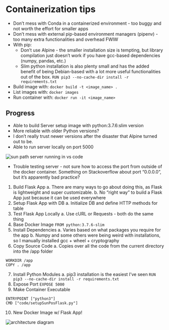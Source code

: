 # Containerization tips

- Don’t mess with Conda in a containerized environment - too buggy and not worth the effort for smaller apps
- Don’t mess with external pip-based environment managers (pipenv) - too many extra functionalities and overhead FWIW
- With pip: 
  - Don’t use Alpine - the smaller installation size is tempting, but library compilation just doesn’t work if you have gcc-based dependencies (numpy, pandas, etc.)
  - Slim python installation is also plenty small and has the added benefit of being Debian-based with a lot more useful functionalities out of the box.
  `RUN pip3 --no-cache-dir install -r requirements.txt`
- Build image with:
  `docker build -t <image_name> .`
- List images with:
  `docker images`
- Run container with:
  `docker run -it <image_name>`

## Progress

- Able to build Server setup image with python:3.7.6:slim version
- More reliable with older Python versions?
- I don’t really trust newer versions after the disaster that Alpine turned out to be. 
- Able to run server locally on port 5000

![sun path server running in vs code](../assets/sun-path-server.png)

- Trouble testing server - not sure how to access the port from outside of the docker container. Something on Stackoverflow about port “0.0.0.0”, but it’s apparently bad practice?

1. Build Flask App
  a. There are many ways to go about doing this, as Flask is lightweight and super customizable. 
  b. No “right way” to build a Flask App just because it can be used everywhere
2. Setup Flask App with DB
  a. Initialize DB and define HTTP methods for table
3. Test Flask App Locally
  a. Use cURL or Requests - both do the same thing
4. Base Docker Image
  `FROM python:3.7.6-slim`
5. Install Dependencies
  a. Varies based on what packages you require for the app
  b. Numpy and some others were being weird with installations, so I manually installed gcc + wheel + cryptography
6. Copy Source Code
  a. Copies over all the code from the current directory into the /app folder
  ```
  WORKDIR /app
  COPY . /app
  ```
7. Install Python Modules
  a. pip3 installation is the easiest I’ve seen
`RUN pip3 --no-cache-dir install -r requirements.txt`
8. Expose Port
  `EXPOSE 5000`
9. Make Container Executable
  ```
  ENTRYPOINT ["python3"]
  CMD ["code/setupSunPosFlask.py"]
  ```
10. New Docker Image w/ Flask App!

![architecture diagram](../assets/sun-path-server-diagram.png)

